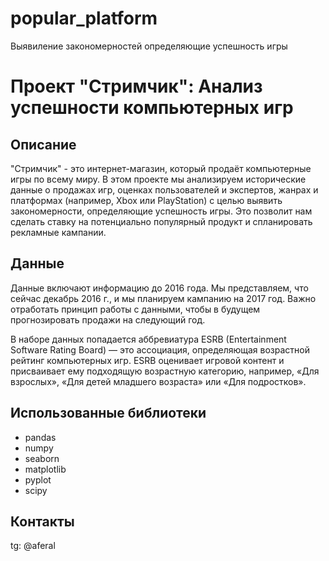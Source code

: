 # popular_platform
  Выявиление закономерностей определяющие успешность игры 
# Проект "Стримчик": Анализ успешности компьютерных игр

## Описание

"Стримчик" - это интернет-магазин, который продаёт компьютерные игры по всему миру. В этом проекте мы анализируем исторические данные о продажах игр, оценках пользователей и экспертов, жанрах и платформах (например, Xbox или PlayStation) с целью выявить закономерности, определяющие успешность игры. Это позволит нам сделать ставку на потенциально популярный продукт и спланировать рекламные кампании.

## Данные

Данные включают информацию до 2016 года. Мы представляем, что сейчас декабрь 2016 г., и мы планируем кампанию на 2017 год. Важно отработать принцип работы с данными, чтобы в будущем прогнозировать продажи на следующий год.

В наборе данных попадается аббревиатура ESRB (Entertainment Software Rating Board) — это ассоциация, определяющая возрастной рейтинг компьютерных игр. ESRB оценивает игровой контент и присваивает ему подходящую возрастную категорию, например, «Для взрослых», «Для детей младшего возраста» или «Для подростков».

## Использованные библиотеки

- pandas
- numpy
- seaborn
- matplotlib
- pyplot
- scipy

## Контакты

tg: @aferal
